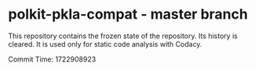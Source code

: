 # polkit-pkla-compat - master branch

This repository contains the frozen state of the repository.
Its history is cleared. It is used only for static code
analysis with Codacy.

Commit Time: 1722908923
